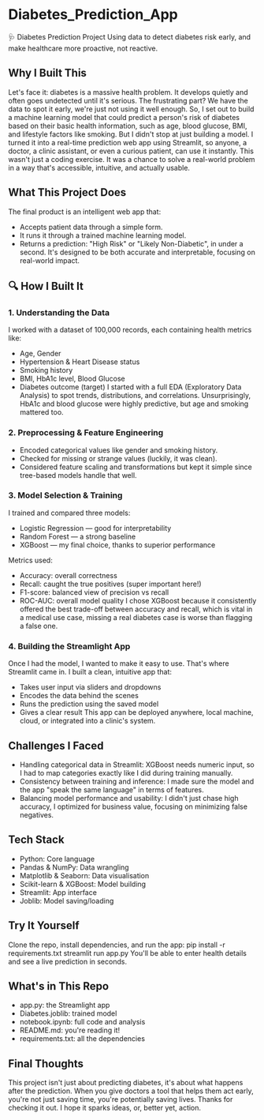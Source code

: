 # Diabetes_Prediction_App

🩺 Diabetes Prediction Project
Using data to detect diabetes risk early, and make healthcare more proactive, not reactive.

## Why I Built This
Let's face it: diabetes is a massive health problem. It develops quietly and often goes undetected until it's serious. The frustrating part? We have the data to spot it early, we're just not using it well enough.
So, I set out to build a machine learning model that could predict a person's risk of diabetes based on their basic health information, such as age, blood glucose, BMI, and lifestyle factors like smoking. But I didn't stop at just building a model. I turned it into a real-time prediction web app using Streamlit, so anyone, a doctor, a clinic assistant, or even a curious patient, can use it instantly.
This wasn't just a coding exercise. It was a chance to solve a real-world problem in a way that's accessible, intuitive, and actually usable.

## What This Project Does
The final product is an intelligent web app that:
* Accepts patient data through a simple form.
* It runs it through a trained machine learning model.
* Returns a prediction: "High Risk" or "Likely Non-Diabetic", in under a second.
It's designed to be both accurate and interpretable, focusing on real-world impact.

## 🔍 How I Built It
### 1. Understanding the Data
I worked with a dataset of 100,000 records, each containing health metrics like:
* Age, Gender
* Hypertension & Heart Disease status
* Smoking history
* BMI, HbA1c level, Blood Glucose
* Diabetes outcome (target)
I started with a full EDA (Exploratory Data Analysis) to spot trends, distributions, and correlations. Unsurprisingly, HbA1c and blood glucose were highly predictive, but age and smoking mattered too.

### 2. Preprocessing & Feature Engineering
* Encoded categorical values like gender and smoking history.
* Checked for missing or strange values (luckily, it was clean).
* Considered feature scaling and transformations but kept it simple since tree-based models handle that well.

### 3. Model Selection & Training
I trained and compared three models:
* Logistic Regression — good for interpretability
* Random Forest — a strong baseline
* XGBoost — my final choice, thanks to superior performance

Metrics used:
* Accuracy: overall correctness
* Recall: caught the true positives (super important here!)
* F1-score: balanced view of precision vs recall
* ROC-AUC: overall model quality
I chose XGBoost because it consistently offered the best trade-off between accuracy and recall, which is vital in a medical use case, missing a real diabetes case is worse than flagging a false one.

### 4. Building the Streamlight App
Once I had the model, I wanted to make it easy to use. That's where Streamlit came in. I built a clean, intuitive app that:
* Takes user input via sliders and dropdowns
* Encodes the data behind the scenes
* Runs the prediction using the saved model
* Gives a clear result
This app can be deployed anywhere, local machine, cloud, or integrated into a clinic's system.

## Challenges I Faced
* Handling categorical data in Streamlit: XGBoost needs numeric input, so I had to map categories exactly like I did during training manually.
* Consistency between training and inference: I made sure the model and the app "speak the same language" in terms of features.
* Balancing model performance and usability: I didn't just chase high accuracy, I optimized for business value, focusing on minimizing false negatives.

## Tech Stack
* Python: Core language
* Pandas & NumPy: Data wrangling
* Matplotlib & Seaborn: Data visualisation
* Scikit-learn & XGBoost: Model building
* Streamlit: App interface
* Joblib: Model saving/loading

## Try It Yourself
Clone the repo, install dependencies, and run the app:
pip install -r requirements.txt
streamlit run app.py
You'll be able to enter health details and see a live prediction in seconds.

## What's in This Repo
* app.py: the Streamlight app
* Diabetes.joblib: trained model
* notebook.ipynb: full code and analysis
* README.md: you're reading it!
* requirements.txt: all the dependencies

## Final Thoughts
This project isn't just about predicting diabetes, it's about what happens after the prediction. When you give doctors a tool that helps them act early, you're not just saving time, you're potentially saving lives.
Thanks for checking it out. I hope it sparks ideas, or, better yet, action.
